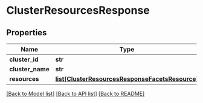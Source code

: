 # ClusterResourcesResponse

## Properties
Name | Type | Description | Notes
------------ | ------------- | ------------- | -------------
**cluster_id** | **str** |  | [optional] 
**cluster_name** | **str** |  | [optional] 
**resources** | [**list[ClusterResourcesResponseFacetsResource]**](ClusterResourcesResponseFacetsResource.md) |  | [optional] 

[[Back to Model list]](../README.md#documentation-for-models) [[Back to API list]](../README.md#documentation-for-api-endpoints) [[Back to README]](../README.md)


